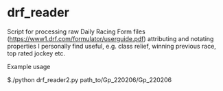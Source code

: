 # drf_reader

Script for processing raw Daily Racing Form files (https://www1.drf.com/formulator/userguide.pdf) attributing and notating properties I personally find useful, e.g. class relief, winning previous race, top rated jockey etc.

Example usage

$./python drf_reader2.py path_to/Gp_220206/Gp_220206
